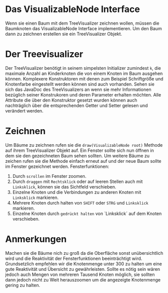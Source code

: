 # Das VisualizableNode Interface
Wenn sie einen Baum mit dem TreeVisualizer zeichnen wollen, müssen die Baumknoten das VisualizableNode Interface implementieren.
Um den Baum dann zu zeichnen erstellen sie ein TreeVisualizer Objekt. 

# Der Treevisualizer
Der TreeVisualizer benötigt in seinem simpelsten Initializer zumindest `k`, die maximale Anzahl an Kinderknoten die von einem Knoten im Baum ausgehen können.
Komplexere Konstruktoren mit denen zum Beispiel Schriftgröße und Knotenfarbe eingestellt werden können sind auch vorhanden.
Sehen sie sich das JavaDoc des TreeVisualizers an wenn sie mehr Informationen bezüglich seiner Konstrukoren und deren Parameter erhalten möchten.
Alle Attribute die über den Konstruktor gesetzt wurden können auch nachträglich über die entsprechenden Getter und Setter gelesen und verändert werden.

# Zeichnen
Um Bäume zu zeichnen rufen sie die `draw(VisualizableNode root)` Methode auf ihrem TreeVisualizer Objekt auf. 
Ein Fenster sollte sich nun öffnen in dem sie den gezeichneten Baum sehen sollten.
Um weitere Bäume zu zeichen rufen sie die Methode einfach erneut auf und der neue Baum sollte im Fenster gezeichnet werden.
Fensterfunktionen:
  1. Durch `scrollen` im Fenster zoomen.
  2. Durch `draggen` mit `Rechtsklick` oder auf leeren Stellen auch mit `Linksklick`, können sie das Sichtfeld verschieben.
  3. Einzelne Knoten und die Verbindungen zu anderen Knoten mit `Linksklick` markieren.
  4. Mehrere Knoten durch halten von `SHIFT` oder `STRG` und `Linksklick` markieren.
  5. Einzelne Knoten durch `gedrückt halten` von `Linksklick´ auf dem Knoten verschieben.
  
# Anmerkungen
Machen sie die Bäume nich zu groß da die Oberfläche sonst unübersichtlich wird und die Reaktivität der Fensterfunktionen beeinträchtigt wird.
Grundsetzlich empfehlen wir die Knotenmenge unter 300 zu halten um eine gute Reaktivität und Übersicht zu gewährleisten. 
Sollte es nötig sein wären jedoch auch Mengen von mehreren Tausend Knoten möglich, sie sollten dann jedoch nicht zu Weit herauszoomen um die angezeigte Knotenmenge gering zu halten.
  

